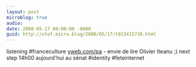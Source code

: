 ```yaml
---
layout: post
microblog: true
audio: 
date: 2008-05-17 00:00:00 -0000
guid: http://xtof.micro.blog/2008/05/17/t813415730.html
---
```

listening #franceculture [yweb.com/pa](http://yweb.com/pa) - envie de lire Olivier Iteanu ;) next step 14h00 aujourd'hui au sénat #identity #feteinternet

